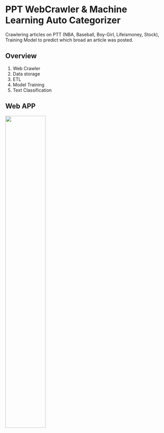 # PPT WebCrawler & Machine Learning Auto Categorizer
Crawlering articles on PTT (NBA, Baseball, Boy-Girl, Lifeismoney, Stock), Training Model to predict which broad an article was posted.

## Overview
1. Web Crawler
2. Data storage
3. ETL
4. Model Training
5. Text Classification

## Web APP
<img width="50%" height=50% src="https://github.com/YouChengChung/Pictures/blob/main/webimage.png"/>
